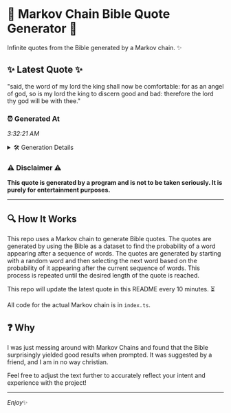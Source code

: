 # 📖 Markov Chain Bible Quote Generator 📖

Infinite quotes from the Bible generated by a Markov chain. ✨

## ✨ Latest Quote ✨
"said, the word of my lord the king shall now be comfortable: for as an angel of god, so is my lord the king to discern good and bad: therefore the lord thy god will be with thee."

### ⏰ Generated At
*3:32:21 AM*

<details>
    <summary>🛠️ Generation Details</summary>
    <p>
        <strong>🌱 Seed:</strong> said,<br>
        <strong>🔄 Iterations:</strong> 37<br>
        <strong>📜 Context History:</strong><br>[ said, ]: the<br>[ said,, the ]: word<br>[ said,, the, word ]: of<br>[ said,, the, word, of ]: my<br>[ said,, the, word, of, my ]: lord<br>[ said,, the, word, of, my, lord ]: the<br>[ the, word, of, my, lord, the ]: king<br>[ word, of, my, lord, the, king ]: shall<br>[ of, my, lord, the, king, shall ]: now<br>[ my, lord, the, king, shall, now ]: be<br>[ lord, the, king, shall, now, be ]: comfortable:<br>[ the, king, shall, now, be, comfortable: ]: for<br>[ king, shall, now, be, comfortable:, for ]: as<br>[ shall, now, be, comfortable:, for, as ]: an<br>[ now, be, comfortable:, for, as, an ]: angel<br>[ be, comfortable:, for, as, an, angel ]: of<br>[ comfortable:, for, as, an, angel, of ]: god,<br>[ for, as, an, angel, of, god, ]: so<br>[ as, an, angel, of, god,, so ]: is<br>[ an, angel, of, god,, so, is ]: my<br>[ angel, of, god,, so, is, my ]: lord<br>[ of, god,, so, is, my, lord ]: the<br>[ god,, so, is, my, lord, the ]: king<br>[ so, is, my, lord, the, king ]: to<br>[ is, my, lord, the, king, to ]: discern<br>[ my, lord, the, king, to, discern ]: good<br>[ lord, the, king, to, discern, good ]: and<br>[ the, king, to, discern, good, and ]: bad:<br>[ king, to, discern, good, and, bad: ]: therefore<br>[ to, discern, good, and, bad:, therefore ]: the<br>[ discern, good, and, bad:, therefore, the ]: lord<br>[ good, and, bad:, therefore, the, lord ]: thy<br>[ and, bad:, therefore, the, lord, thy ]: god<br>[ bad:, therefore, the, lord, thy, god ]: will<br>[ therefore, the, lord, thy, god, will ]: be<br>[ the, lord, thy, god, will, be ]: with<br>[ lord, thy, god, will, be, with ]: thee.<br>
    </p>
</details>

### ⚠️ Disclaimer ⚠️
**This quote is generated by a program and is not to be taken seriously. It is purely for entertainment purposes.**

---

## 🔍 How It Works

This repo uses a Markov chain to generate Bible quotes. The quotes are generated by using the Bible as a dataset to find the probability of a word appearing after a sequence of words. The quotes are generated by starting with a random word and then selecting the next word based on the probability of it appearing after the current sequence of words. This process is repeated until the desired length of the quote is reached.

This repo will update the latest quote in this README every 10 minutes. ⏳

All code for the actual Markov chain is in `index.ts`.

## ❓ Why

I was just messing around with Markov Chains and found that the Bible surprisingly yielded good results when prompted. 
It was suggested by a friend, and I am in no way christian.

Feel free to adjust the text further to accurately reflect your intent and experience with the project!

---

*Enjoy*✨
